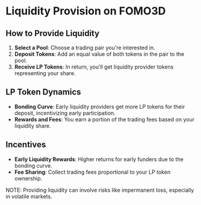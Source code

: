 # Liquidity Provision on FOMO3D

## How to Provide Liquidity

1. **Select a Pool**: Choose a trading pair you're interested in.
2. **Deposit Tokens**: Add an equal value of both tokens in the pair to the pool.
3. **Receive LP Tokens**: In return, you'll get liquidity provider tokens representing your share.

## LP Token Dynamics

- **Bonding Curve**: Early liquidity providers get more LP tokens for their deposit, incentivizing early participation.
- **Rewards and Fees**: You earn a portion of the trading fees based on your liquidity share.

## Incentives

- **Early Liquidity Rewards**: Higher returns for early funders due to the bonding curve.
- **Fee Sharing**: Collect trading fees proportional to your LP token ownership.

NOTE: Providing liquidity can involve risks like impermanent loss, especially in volatile markets.